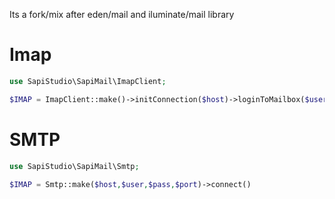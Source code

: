 Its a fork/mix after eden/mail and iluminate/mail library
# Imap
```php
use SapiStudio\SapiMail\ImapClient;

$IMAP = ImapClient::make()->initConnection($host)->loginToMailbox($user,$password);
```

# SMTP
```php
use SapiStudio\SapiMail\Smtp;

$IMAP = Smtp::make($host,$user,$pass,$port)->connect()
```
